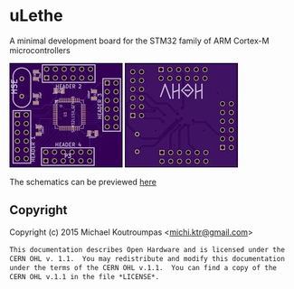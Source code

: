 # uLethe
A minimal development board for the STM32 family of ARM Cortex-M microcontrollers

![](https://raw.githubusercontent.com/xmichael/uLethe/master/images/ulethe_front.jpg)  ![](https://raw.githubusercontent.com/xmichael/uLethe/master/images/ulethe_back.jpg) 

The schematics can be previewed [here](https://github.com/xmichael/uLethe/blob/master/images/schematic.pdf?raw=true)

## Copyright

Copyright (c) 2015 Michael Koutroumpas \<michi.ktr@gmail.com\>

    This documentation describes Open Hardware and is licensed under the
    CERN OHL v. 1.1.  You may redistribute and modify this documentation
    under the terms of the CERN OHL v.1.1.  You can find a copy of the
    CERN OHL v.1.1 in the file *LICENSE*.
